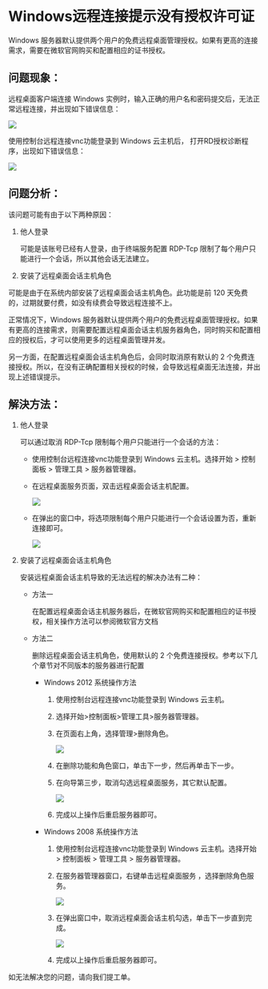 # Windows远程连接提示没有授权许可证
Windows 服务器默认提供两个用户的免费远程桌面管理授权。如果有更高的连接需求，需要在微软官网购买和配置相应的证书授权。

## 问题现象：

远程桌面客户端连接 Windows 实例时，输入正确的用户名和密码提交后，无法正常远程连接，并出现如下错误信息：

![](../../../../../image/Elastic-Compute/Virtual-Machine/Windows/Windows%E8%BF%9C%E7%A8%8B%E8%BF%9E%E6%8E%A5%E6%8F%90%E7%A4%BA%E6%B2%A1%E6%9C%89%E6%8E%88%E6%9D%83%E8%AE%B8%E5%8F%AF%E8%AF%8101.png)

使用控制台远程连接vnc功能登录到 Windows 云主机后， 打开RD授权诊断程序，出现如下错误信息：

![](../../../../../image/Elastic-Compute/Virtual-Machine/Windows/Windows%E8%BF%9C%E7%A8%8B%E8%BF%9E%E6%8E%A5%E6%8F%90%E7%A4%BA%E6%B2%A1%E6%9C%89%E6%8E%88%E6%9D%83%E8%AE%B8%E5%8F%AF%E8%AF%8102.png)

## 问题分析：


该问题可能有由于以下两种原因：

1. 他人登录

   可能是该账号已经有人登录，由于终端服务配置 RDP-Tcp 限制了每个用户只能进行一个会话，所以其他会话无法建立。

2.  安装了远程桌面会话主机角色

   可能是由于在系统内部安装了远程桌面会话主机角色。此功能是前 120 天免费的，过期就要付费，如没有续费会导致远程连接不上。

   正常情况下，Windows 服务器默认提供两个用户的免费远程桌面管理授权。如果有更高的连接需求，则需要配置远程桌面会话主机服务器角色，同时购买和配置相应的授权后，才可以使用更多的远程桌面管理并发。

   另一方面，在配置远程桌面会话主机角色后，会同时取消原有默认的 2 个免费连接授权。所以，在没有正确配置相关授权的时候，会导致远程桌面无法连接，并出现上述错误提示。



## 解決方法：

1. 他人登录

   可以通过取消 RDP-Tcp 限制每个用户只能进行一个会话的方法：

   - 使用控制台远程连接vnc功能登录到 Windows 云主机。选择开始 > 控制面板 > 管理工具 > 服务器管理器。

   - 在远程桌面服务页面，双击远程桌面会话主机配置。

     ![](../../../../../image/Elastic-Compute/Virtual-Machine/Windows/Windows%E8%BF%9C%E7%A8%8B%E8%BF%9E%E6%8E%A5%E6%8F%90%E7%A4%BA%E6%B2%A1%E6%9C%89%E6%8E%88%E6%9D%83%E8%AE%B8%E5%8F%AF%E8%AF%8103.png)

   - 在弹出的窗口中，将选项限制每个用户只能进行一个会话设置为否，重新连接即可。

     ![](../../../../../image/Elastic-Compute/Virtual-Machine/Windows/Windows%E8%BF%9C%E7%A8%8B%E8%BF%9E%E6%8E%A5%E6%8F%90%E7%A4%BA%E6%B2%A1%E6%9C%89%E6%8E%88%E6%9D%83%E8%AE%B8%E5%8F%AF%E8%AF%8104.png)

2. 安装了远程桌面会话主机角色

   安装远程桌面会话主机导致的无法远程的解决办法有二种：

   - 方法一

     在配置远程桌面会话主机服务器后，在微软官网购买和配置相应的证书授权，相关操作方法可以参阅微软官方文档

   - 方法二

     删除远程桌面会话主机角色，使用默认的 2 个免费连接授权。参考以下几个章节对不同版本的服务器进行配置

     - Windows 2012 系统操作方法

       1. 使用控制台远程连接vnc功能登录到 Windows 云主机。

       2. 选择开始>控制面板>管理工具>服务器管理器。

       3. 在页面右上角，选择管理>删除角色。

          ![](../../../../../image/Elastic-Compute/Virtual-Machine/Windows/Windows%E8%BF%9C%E7%A8%8B%E8%BF%9E%E6%8E%A5%E6%8F%90%E7%A4%BA%E6%B2%A1%E6%9C%89%E6%8E%88%E6%9D%83%E8%AE%B8%E5%8F%AF%E8%AF%8105.png)

       4. 在删除功能和角色窗口，单击下一步，然后再单击下一步。

       5. 在向导第三步，取消勾选远程桌面服务，其它默认配置。

          ![](../../../../../image/Elastic-Compute/Virtual-Machine/Windows/Windows%E8%BF%9C%E7%A8%8B%E8%BF%9E%E6%8E%A5%E6%8F%90%E7%A4%BA%E6%B2%A1%E6%9C%89%E6%8E%88%E6%9D%83%E8%AE%B8%E5%8F%AF%E8%AF%8106.png)

       6. 完成以上操作后重启服务器即可。

     - Windows 2008 系统操作方法

       1. 使用控制台远程连接vnc功能登录到 Windows 云主机。选择开始 > 控制面板 > 管理工具 > 服务器管理器。

       2. 在服务器管理器窗口，右键单击远程桌面服务 ，选择删除角色服务。

          ![](../../../../../image/Elastic-Compute/Virtual-Machine/Windows/Windows%E8%BF%9C%E7%A8%8B%E8%BF%9E%E6%8E%A5%E6%8F%90%E7%A4%BA%E6%B2%A1%E6%9C%89%E6%8E%88%E6%9D%83%E8%AE%B8%E5%8F%AF%E8%AF%8107.png)

       3. 在弹出窗口中，取消远程桌面会话主机勾选，单击下一步直到完成。

          ![](../../../../../image/Elastic-Compute/Virtual-Machine/Windows/Windows%E8%BF%9C%E7%A8%8B%E8%BF%9E%E6%8E%A5%E6%8F%90%E7%A4%BA%E6%B2%A1%E6%9C%89%E6%8E%88%E6%9D%83%E8%AE%B8%E5%8F%AF%E8%AF%8108.png)

       4. 完成以上操作后重启服务器即可。

如无法解决您的问题，请向我们提工单。
